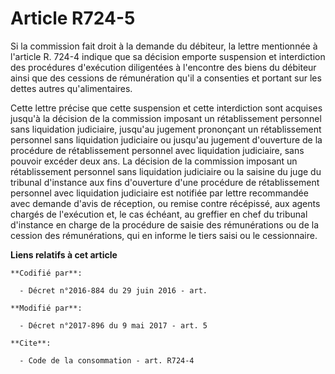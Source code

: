 # Article R724-5

Si la commission fait droit à la demande du débiteur, la lettre mentionnée à l'article R. 724-4 indique que sa décision
emporte suspension et interdiction des procédures d'exécution diligentées à l'encontre des biens du débiteur ainsi que des
cessions de rémunération qu'il a consenties et portant sur les dettes autres qu'alimentaires.

Cette lettre précise que cette suspension et cette interdiction sont acquises jusqu'à la décision de la commission imposant
un rétablissement personnel sans liquidation judiciaire, jusqu'au jugement prononçant un rétablissement personnel sans
liquidation judiciaire ou jusqu'au jugement d'ouverture de la procédure de rétablissement personnel avec liquidation
judiciaire, sans pouvoir excéder deux ans. La décision de la commission imposant un rétablissement personnel sans liquidation
judiciaire ou la saisine du juge du tribunal d'instance aux fins d'ouverture d'une procédure de rétablissement personnel avec
liquidation judiciaire est notifiée par lettre recommandée avec demande d'avis de réception, ou remise contre récépissé, aux
agents chargés de l'exécution et, le cas échéant, au greffier en chef du tribunal d'instance en charge de la procédure de
saisie des rémunérations ou de la cession des rémunérations, qui en informe le tiers saisi ou le cessionnaire.

**Liens relatifs à cet article**

	**Codifié par**:

	  - Décret n°2016-884 du 29 juin 2016 - art.

	**Modifié par**:

	  - Décret n°2017-896 du 9 mai 2017 - art. 5

	**Cite**:

	  - Code de la consommation - art. R724-4
